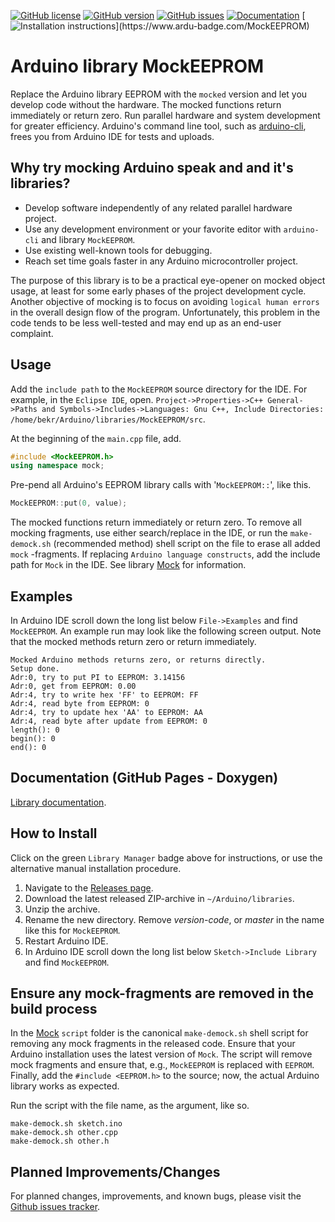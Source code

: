 [![GitHub license](https://img.shields.io/github/license/berrak/MockEEPROM.svg?logo=gnu&logoColor=ffffff)](https://github.com/berrak/MockEEPROM/blob/master/LICENSE)
[![GitHub version](https://img.shields.io/github/release/berrak/MockEEPROM.svg?logo=github&logoColor=ffffff)](https://github.com/berrak/MockEEPROM/releases/latest)
[![GitHub issues](https://img.shields.io/github/issues/berrak/MockEEPROM.svg?logo=github&logoColor=ffffff)](https://github.com/berrak/MockEEPROM/issues)
[![Documentation](https://img.shields.io/badge/documentation-doxygen-green.svg)](https://berrak.github.io/MockEEPROM/)
[![Installation instructions](https://www.ardu-badge.com/badge/MockEEPROM.svg?)](https://www.ardu-badge.com/MockEEPROM)

# Arduino library MockEEPROM
Replace the Arduino library EEPROM with the `mocked` version and let you develop code without the hardware. The mocked functions return immediately or return zero. Run parallel hardware and system development for greater efficiency. Arduino's command line tool, such as [arduino-cli](https://github.com/arduino/arduino-cli), frees you from Arduino IDE for tests and uploads.

## Why try mocking Arduino speak and and it's libraries?

- Develop software independently of any related parallel hardware project.
- Use any development environment or your favorite editor with `arduino-cli` and library `MockEEPROM`.
- Use existing well-known tools for debugging.
- Reach set time goals faster in any Arduino microcontroller project.

The purpose of this library is to be a practical eye-opener on mocked object usage, at least for some early phases of the project development cycle. Another objective of mocking is to focus on avoiding `logical human errors` in the overall design flow of the program. Unfortunately, this problem in the code tends to be less well-tested and may end up as an end-user complaint.

## Usage

Add the `include path` to the `MockEEPROM` source directory for the IDE. For example, in the `Eclipse IDE`, open.
`Project->Properties->C++ General->Paths and Symbols->Includes->Languages: Gnu C++, Include Directories: /home/bekr/Arduino/libraries/MockEEPROM/src`.

At the beginning of the `main.cpp` file, add.
```cpp
#include <MockEEPROM.h>
using namespace mock;
```
Pre-pend all Arduino's EEPROM library calls with '`MockEEPROM::`', like this.

```cpp
MockEEPROM::put(0, value);
```
The mocked functions return immediately or return zero. To remove all mocking fragments, use either search/replace in the IDE, or run the `make-demock.sh` (recommended method) shell script on the file to erase all added `mock` -fragments. If replacing `Arduino language constructs`, add the include path for `Mock` in the IDE. See library [Mock](https://github.com/berrak/Mock/) for information.


## Examples

In Arduino IDE scroll down the long list below `File->Examples` and find `MockEEPROM`. An example run may look like the following screen output. Note that the mocked methods return zero or return immediately.

```
Mocked Arduino methods returns zero, or returns directly.
Setup done.
Adr:0, try to put PI to EEPROM: 3.14156
Adr:0, get from EEPROM: 0.00
Adr:4, try to write hex 'FF' to EEPROM: FF
Adr:4, read byte from EEPROM: 0
Adr:4, try to update hex 'AA' to EEPROM: AA
Adr:4, read byte after update from EEPROM: 0
length(): 0
begin(): 0
end(): 0
```

## Documentation (GitHub Pages - Doxygen)

[Library documentation](https://berrak.github.io/MockEEPROM/).

## How to Install

Click on the green `Library Manager` badge above for instructions,
or use the alternative manual installation procedure.

1. Navigate to the [Releases page](https://github.com/berrak/MockEEPROM/releases).
1. Download the latest released ZIP-archive in `~/Arduino/libraries`.
1. Unzip the archive.
1. Rename the new directory. Remove *version-code*, or *master* in the name like this for `MockEEPROM`.
1. Restart Arduino IDE.
1. In Arduino IDE scroll down the long list below `Sketch->Include Library` and find `MockEEPROM`.

## Ensure any mock-fragments are removed in the build process

In the [Mock](https://github.com/berrak/Mock) `script` folder is the canonical `make-demock.sh` shell script for removing any mock fragments in the released code. Ensure that your Arduino installation uses the latest version of `Mock`. The script will remove mock fragments and ensure that, e.g., `MockEEPROM` is replaced with `EEPROM`. Finally, add the `#include <EEPROM.h>` to the source; now, the actual Arduino library works as expected.

Run the script with the file name, as the argument, like so.
```
make-demock.sh sketch.ino
make-demock.sh other.cpp
make-demock.sh other.h
```

## Planned Improvements/Changes

For planned changes, improvements, and known bugs, please visit the [Github issues tracker](https://github.com/berrak/MockEEPROM/issues).

